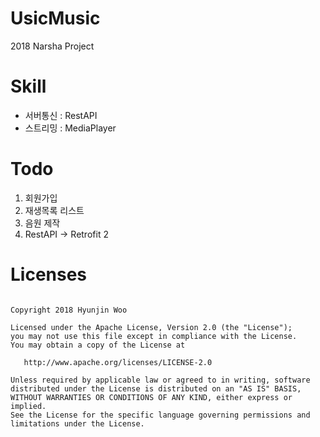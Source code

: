 # UsicMusic
2018 Narsha Project

# Skill
* 서버통신 : RestAPI
* 스트리밍 : MediaPlayer

# Todo
1. 회원가입
2. 재생목록 리스트
3. 음원 제작
4. RestAPI -> Retrofit 2

# Licenses
<pre><code>
Copyright 2018 Hyunjin Woo

Licensed under the Apache License, Version 2.0 (the "License");
you may not use this file except in compliance with the License.
You may obtain a copy of the License at

   http://www.apache.org/licenses/LICENSE-2.0

Unless required by applicable law or agreed to in writing, software
distributed under the License is distributed on an "AS IS" BASIS,
WITHOUT WARRANTIES OR CONDITIONS OF ANY KIND, either express or implied.
See the License for the specific language governing permissions and
limitations under the License.
</code>
</pre>
